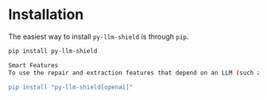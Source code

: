 # Installation

The easiest way to install `py-llm-shield` is through `pip`.

```bash
pip install py-llm-shield

Smart Features
To use the repair and extraction features that depend on an LLM (such as OpenAI's), you need to install the optional dependencies.

pip install "py-llm-shield[openai]"